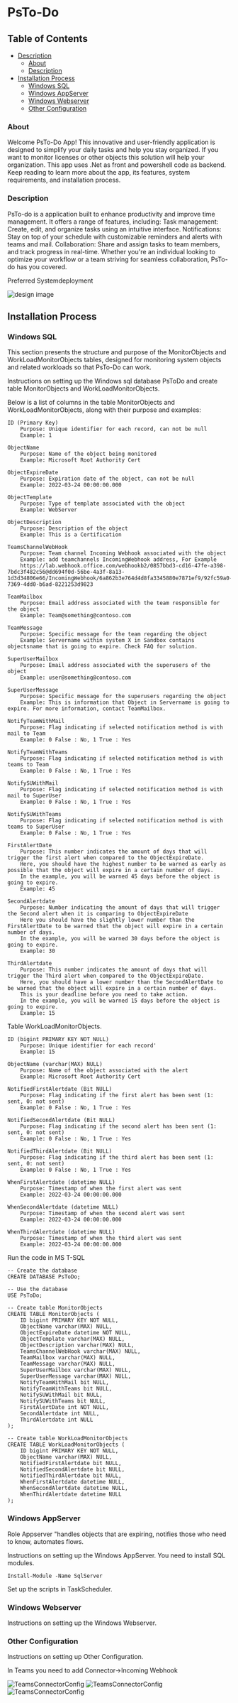# PsTo-Do

## Table of Contents
- [Description](#description)
  - [About](#about)
  - [Description](#description)
- [Installation Process](#installation-process)
  - [Windows SQL](#windows-sql)
  - [Windows AppServer](#windows-appserver)
  - [Windows Webserver](#windows-webserver)
  -  [Other Configuration ](#other-configuration)


### About
Welcome PsTo-Do App! This innovative and user-friendly application is designed to simplify your daily tasks and help you stay organized. If you want to monitor licenses or other objects this solution will help your organization.
This app uses .Net as front and powershell code as backend.
Keep reading to learn more about the app, its features, system requirements, and installation process.

### Description
PsTo-do is a application built to enhance productivity and improve time management. It offers a range of features, including:
    Task management: Create, edit, and organize tasks using an intuitive interface.
    Notifications: Stay on top of your schedule with customizable reminders and alerts with teams and mail.
    Collaboration: Share and assign tasks to team members, and track progress in real-time.
Whether you're an individual looking to optimize your workflow or a team striving for seamless collaboration, PsTo-do has you covered.

Preferred Systemdeployment

![design image](https://github.com/fardinbarashi/PsTo-do/blob/main/Design.jpg)


## Installation Process

### Windows SQL
This section presents the structure and purpose of the MonitorObjects and WorkLoadMonitorObjects tables, 
designed for monitoring system objects and related workloads so that PsTo-Do can work.


Instructions on setting up the Windows sql database PsToDo and create table MonitorObjects and WorkLoadMonitorObjects. 

Below is a list of columns in the table MonitorObjects and WorkLoadMonitorObjects, along with their purpose and examples:

    ID (Primary Key)
        Purpose: Unique identifier for each record, can not be null
        Example: 1

    ObjectName
        Purpose: Name of the object being monitored
        Example: Microsoft Root Authority Cert

    ObjectExpireDate
        Purpose: Expiration date of the object, can not be null
        Example: 2022-03-24 00:00:00.000

    ObjectTemplate
        Purpose: Type of template associated with the object
        Example: WebServer

    ObjectDescription
        Purpose: Description of the object
        Example: This is a Certification

    TeamsChannelWebHook
        Purpose: Team channel Incoming Webhook associated with the object
        Example: add teamchannels IncomingWebhook address, For Example
        https://lab.webhook.office.com/webhookb2/0857bbd3-cd16-47fe-a398-7bdc3f482c56@dd694f0d-56be-4a3f-8a13-1d3d34806e66/IncomingWebhook/6a862b3e764d4d8fa3345880e7871ef9/92fc59a0-7369-4dd0-b6ad-8221253d9823

    TeamMailbox
        Purpose: Email address associated with the team responsible for the object
        Example: Team@something@contoso.com

    TeamMessage
        Purpose: Specific message for the team regarding the object
        Example: Servername within system X in Sandbox contains objectsname that is going to expire. Check FAQ for solution.

    SuperUserMailbox
        Purpose: Email address associated with the superusers of the object
        Example: user@something@contoso.com

    SuperUserMessage
        Purpose: Specific message for the superusers regarding the object
        Example: This is information that Object in Servername is going to expire. For more information, contact TeamMailbox.
    
    NotifyTeamWithMail
        Purpose: Flag indicating if selected notification method is with mail to Team
        Example: 0 False : No, 1 True : Yes
    
    NotifyTeamWithTeams
        Purpose: Flag indicating if selected notification method is with teams to Team
        Example: 0 False : No, 1 True : Yes

    NotifySUWithMail
        Purpose: Flag indicating if selected notification method is with mail to SuperUser
        Example: 0 False : No, 1 True : Yes
    
    NotifySUWithTeams
        Purpose: Flag indicating if selected notification method is with teams to SuperUser
        Example: 0 False : No, 1 True : Yes

    FirstAlertDate
        Purpose: This number indicates the amount of days that will trigger the first alert when compared to the ObjectExpireDate. 
        Here, you should have the highest number to be warned as early as possible that the object will expire in a certain number of days. 
        In the example, you will be warned 45 days before the object is going to expire.
        Example: 45      

    SecondAlertdate 
        Purpose: Number indicating the amount of days that will trigger the Second alert when it is comparing to ObjectExpireDate 
        Here you should have the slightly lower number than the FirstAlertDate to be warned that the object will expire in a certain number of days. 
        In the example, you will be warned 30 days before the object is going to expire.
        Example: 30

    ThirdAlertdate 
        Purpose: This number indicates the amount of days that will trigger the Third alert when compared to the ObjectExpireDate. 
        Here, you should have a lower number than the SecondAlertDate to be warned that the object will expire in a certain number of days. 
        This is your deadline before you need to take action. 
        In the example, you will be warned 15 days before the object is going to expire.
        Example: 15


Table WorkLoadMonitorObjects.

    ID (bigint PRIMARY KEY NOT NULL)
        Purpose: Unique identifier for each record'
        Example: 15

    ObjectName (varchar(MAX) NULL)
        Purpose: Name of the object associated with the alert
        Example: Microsoft Root Authority Cert

    NotifiedFirstAlertdate (Bit NULL)
        Purpose: Flag indicating if the first alert has been sent (1: sent, 0: not sent)
        Example: 0 False : No, 1 True : Yes

    NotifiedSecondAlertdate (Bit NULL)
        Purpose: Flag indicating if the second alert has been sent (1: sent, 0: not sent)
        Example: 0 False : No, 1 True : Yes

    NotifiedThirdAlertdate (Bit NULL)
        Purpose: Flag indicating if the third alert has been sent (1: sent, 0: not sent)
        Example: 0 False : No, 1 True : Yes

    WhenFirstAlertdate (datetime NULL)
        Purpose: Timestamp of when the first alert was sent
        Example: 2022-03-24 00:00:00.000

    WhenSecondAlertdate (datetime NULL)
        Purpose: Timestamp of when the second alert was sent
        Example: 2022-03-24 00:00:00.000

    WhenThirdAlertdate (datetime NULL)
        Purpose: Timestamp of when the third alert was sent
        Example: 2022-03-24 00:00:00.000

Run the code in MS T-SQL
```
-- Create the database
CREATE DATABASE PsToDo;

```

```
-- Use the database
USE PsToDo;

-- Create table MonitorObjects
CREATE TABLE MonitorObjects (
    ID bigint PRIMARY KEY NOT NULL,
    ObjectName varchar(MAX) NULL,
    ObjectExpireDate datetime NOT NULL,
    ObjectTemplate varchar(MAX) NULL,
    ObjectDescription varchar(MAX) NULL,
    TeamsChannelWebHook varchar(MAX) NULL,
    TeamMailbox varchar(MAX) NULL,
    TeamMessage varchar(MAX) NULL,
    SuperUserMailbox varchar(MAX) NULL,
    SuperUserMessage varchar(MAX) NULL,
    NotifyTeamWithMail bit NULL,
    NotifyTeamWithTeams bit NULL,
    NotifySUWithMail bit NULL,
    NotifySUWithTeams bit NULL,
    FirstAlertDate int NOT NULL,
    SecondAlertdate int NULL,
    ThirdAlertdate int NULL
);

-- Create table WorkLoadMonitorObjects
CREATE TABLE WorkLoadMonitorObjects (
    ID bigint PRIMARY KEY NOT NULL,
    ObjectName varchar(MAX) NULL,
    NotifiedFirstAlertdate bit NULL,
    NotifiedSecondAlertdate bit NULL,
    NotifiedThirdAlertdate bit NULL,
    WhenFirstAlertdate datetime NULL,
    WhenSecondAlertdate datetime NULL,
    WhenThirdAlertdate datetime NULL
);

```


### Windows AppServer
Role Appserver "handles objects that are expiring, notifies those who need to know, automates flows.

Instructions on setting up the Windows AppServer.
You need to install SQL modules.
```
Install-Module -Name SqlServer
```
Set up the scripts in TaskScheduler.

### Windows Webserver

Instructions on setting up the Windows Webserver.


### Other Configuration
Instructions on setting up Other Configuration.

In Teams you need to add Connector->Incoming Webhook

![TeamsConnectorConfig](https://github.com/fardinbarashi/PsTo-do/blob/main/Support/TeamsConnector1.PNG)
![TeamsConnectorConfig](https://github.com/fardinbarashi/PsTo-do/blob/main/Support/TeamsConnector2.PNG)
![TeamsConnectorConfig](https://github.com/fardinbarashi/PsTo-do/blob/main/Support/TeamsConnector3.PNG)
